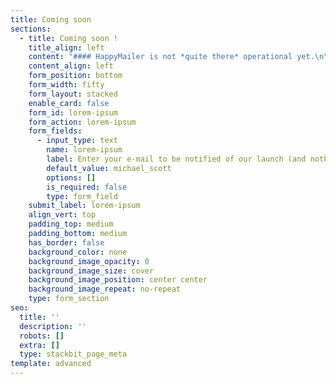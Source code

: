 ```yaml
---
title: Coming soon
sections:
  - title: Coming soon !
    title_align: left
    content: "#### HappyMailer is not *quite there* operational yet.\n\nDon't miss out on the grand opening !\nEnter your mail below to be notified of the future of mailing \U0001F680 <br> This is a no-spam guarantee, we hate it too ! \n"
    content_align: left
    form_position: bottom
    form_width: fifty
    form_layout: stacked
    enable_card: false
    form_id: lorem-ipsum
    form_action: lorem-ipsum
    form_fields:
      - input_type: text
        name: lorem-ipsum
        label: Enter your e-mail to be notified of our launch (and nothing else)
        default_value: michael_scott
        options: []
        is_required: false
        type: form_field
    submit_label: lorem-ipsum
    align_vert: top
    padding_top: medium
    padding_bottom: medium
    has_border: false
    background_color: none
    background_image_opacity: 0
    background_image_size: cover
    background_image_position: center center
    background_image_repeat: no-repeat
    type: form_section
seo:
  title: ''
  description: ''
  robots: []
  extra: []
  type: stackbit_page_meta
template: advanced
---
```

